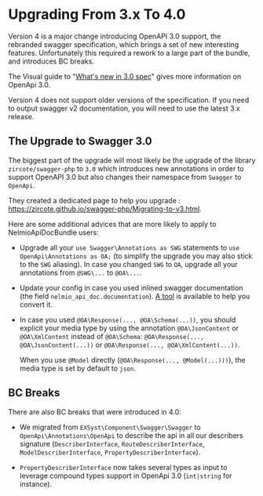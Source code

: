 Upgrading From 3.x To 4.0
=========================

Version 4 is a major change introducing OpenAPI 3.0 support, the rebranded swagger specification, which brings a set of new interesting features. Unfortunately this required a rework to a large part of the bundle, and introduces BC breaks.

The Visual guide to "[What's new in 3.0 spec](https://blog.readme.com/an-example-filled-guide-to-swagger-3-2/)" gives more information on OpenApi 3.0.

Version 4 does not support older versions of the specification. If you need to output swagger v2 documentation, you will need to use the latest 3.x release.

The Upgrade to Swagger 3.0
--------------------------

The biggest part of the upgrade will most likely be the upgrade of the library `zircote/swagger-php` to `3.0` which introduces new annotations in order to support OpenAPI 3.0 but also changes
their namespace from ``Swagger`` to ``OpenApi``.

They created a dedicated page to help you upgrade : https://zircote.github.io/swagger-php/Migrating-to-v3.html.

Here are some additional advices that are more likely to apply to NelmioApiDocBundle users:

- Upgrade all your ``use Swagger\Annotations as SWG`` statements to ``use OpenApi\Annotations as OA;`` (to simplify the upgrade you may also stick to the ``SWG`` aliasing).
  In case you changed ``SWG`` to ``OA``, upgrade all your annotations from ``@SWG\...`` to ``@OA\...``.

- Update your config in case you used inlined swagger documentation (the field ``nelmio_api_doc.documentation``). [A tool](https://openapi-converter.herokuapp.com/) is available to help you convert it.

- In case you used ``@OA\Response(..., @OA\Schema(...))``, you should explicit your media type by using the annotation ``@OA\JsonContent`` or ``@OA\XmlContent`` instead of ``@OA\Schema``:
  ``@OA\Response(..., @OA\JsonContent(...))`` or ``@OA\Response(..., @OA\XmlContent(...))``.

  When you use ``@Model`` directly (``@OA\Response(..., @Model(...)))``), the media type is set by default to ``json``.

BC Breaks
---------

There are also BC breaks that were introduced in 4.0:

- We migrated from `EXSyst\Component\Swagger\Swagger` to `OpenApi\Annotations\OpenApi` to describe the api in all our describers signature (`DescriberInterface`, `RouteDescriberInterface`, `ModelDescriberInterface`, `PropertyDescriberInterface`).

- `PropertyDescriberInterface` now takes several types as input to leverage compound types support in OpenApi 3.0 (`int|string` for instance).
